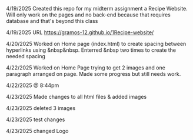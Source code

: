 4/19/2025 Created this repo for my midterm assignment a Recipe Website. Will only work on the pages and no back-end because that requires database and that's beyond this class

4/19/2025 URL https://gramos-12.github.io/1Recipe-website/

4/20/2025 Worked on Home page (index.html) to create spacing between hyperlinks using &nbsp&nbsp. Enterred &nbsp two times to create the needed spacing

4/22/2025 Worked on Home Page trying to get 2 images and one paragraph arranged on page. Made some progress but still needs work.

4/22/2025 @ 8:44pm

4/23/2025 Made changes to all html files & added images

4/23/2025 deleted 3 images

4/23/2025 test changes  

4/23/2025 changed Logo